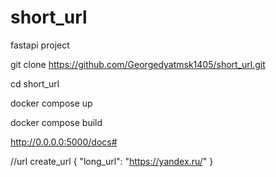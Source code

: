 # short_url
fastapi project


git clone https://github.com/Georgedyatmsk1405/short_url.git


cd short_url

docker compose up

docker compose build

http://0.0.0.0:5000/docs#

//url create_url
{
  "long_url": "https://yandex.ru/"
}
